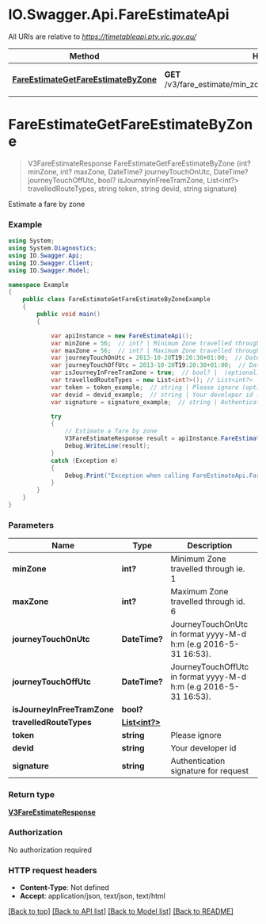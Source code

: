 # IO.Swagger.Api.FareEstimateApi

All URIs are relative to *https://timetableapi.ptv.vic.gov.au/*

Method | HTTP request | Description
------------- | ------------- | -------------
[**FareEstimateGetFareEstimateByZone**](FareEstimateApi.md#fareestimategetfareestimatebyzone) | **GET** /v3/fare_estimate/min_zone/{minZone}/max_zone/{maxZone} | Estimate a fare by zone

<a name="fareestimategetfareestimatebyzone"></a>
# **FareEstimateGetFareEstimateByZone**
> V3FareEstimateResponse FareEstimateGetFareEstimateByZone (int? minZone, int? maxZone, DateTime? journeyTouchOnUtc, DateTime? journeyTouchOffUtc, bool? isJourneyInFreeTramZone, List<int?> travelledRouteTypes, string token, string devid, string signature)

Estimate a fare by zone

### Example
```csharp
using System;
using System.Diagnostics;
using IO.Swagger.Api;
using IO.Swagger.Client;
using IO.Swagger.Model;

namespace Example
{
    public class FareEstimateGetFareEstimateByZoneExample
    {
        public void main()
        {

            var apiInstance = new FareEstimateApi();
            var minZone = 56;  // int? | Minimum Zone travelled through ie. 1
            var maxZone = 56;  // int? | Maximum Zone travelled through id. 6
            var journeyTouchOnUtc = 2013-10-20T19:20:30+01:00;  // DateTime? | JourneyTouchOnUtc in format yyyy-M-d h:m (e.g 2016-5-31 16:53). (optional) 
            var journeyTouchOffUtc = 2013-10-20T19:20:30+01:00;  // DateTime? | JourneyTouchOffUtc in format yyyy-M-d h:m (e.g 2016-5-31 16:53). (optional) 
            var isJourneyInFreeTramZone = true;  // bool? |  (optional) 
            var travelledRouteTypes = new List<int?>(); // List<int?> |  (optional) 
            var token = token_example;  // string | Please ignore (optional) 
            var devid = devid_example;  // string | Your developer id (optional) 
            var signature = signature_example;  // string | Authentication signature for request (optional) 

            try
            {
                // Estimate a fare by zone
                V3FareEstimateResponse result = apiInstance.FareEstimateGetFareEstimateByZone(minZone, maxZone, journeyTouchOnUtc, journeyTouchOffUtc, isJourneyInFreeTramZone, travelledRouteTypes, token, devid, signature);
                Debug.WriteLine(result);
            }
            catch (Exception e)
            {
                Debug.Print("Exception when calling FareEstimateApi.FareEstimateGetFareEstimateByZone: " + e.Message );
            }
        }
    }
}
```

### Parameters

Name | Type | Description  | Notes
------------- | ------------- | ------------- | -------------
 **minZone** | **int?**| Minimum Zone travelled through ie. 1 | 
 **maxZone** | **int?**| Maximum Zone travelled through id. 6 | 
 **journeyTouchOnUtc** | **DateTime?**| JourneyTouchOnUtc in format yyyy-M-d h:m (e.g 2016-5-31 16:53). | [optional] 
 **journeyTouchOffUtc** | **DateTime?**| JourneyTouchOffUtc in format yyyy-M-d h:m (e.g 2016-5-31 16:53). | [optional] 
 **isJourneyInFreeTramZone** | **bool?**|  | [optional] 
 **travelledRouteTypes** | [**List<int?>**](int?.md)|  | [optional] 
 **token** | **string**| Please ignore | [optional] 
 **devid** | **string**| Your developer id | [optional] 
 **signature** | **string**| Authentication signature for request | [optional] 

### Return type

[**V3FareEstimateResponse**](V3FareEstimateResponse.md)

### Authorization

No authorization required

### HTTP request headers

 - **Content-Type**: Not defined
 - **Accept**: application/json, text/json, text/html

[[Back to top]](#) [[Back to API list]](../README.md#documentation-for-api-endpoints) [[Back to Model list]](../README.md#documentation-for-models) [[Back to README]](../README.md)


